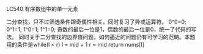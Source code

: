LC540 有序数组中的单一元素

二分查找，只不过筛选条件跟奇偶性相关。同时复习了异或运算符。
0^0=0;
0^1=1;
1^0=1;
1^1=0;
奇数的最后一位是1，偶数的最后一位是0，统一了代码的写法。
同时关于二分查找的边界值问题，如何逼近的问题仍有可学习的范畴。本题用的条件是while(l < r) l = mid + 1 r = mid return nums[l]
